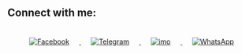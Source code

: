 ## Connect with me:

<div align="center">
  <a href="https://facebook.com/your_facebook_handle" target="_blank">
    <img src="https://img.icons8.com/color/96/000000/facebook.png" alt="Facebook" style="margin: 20px; transition: transform 0.3s;" onmouseover="this.style.transform='scale(1.2)'" onmouseout="this.style.transform='scale(1)'"/>
  </a>
  <a href="https://t.me/your_telegram_handle" target="_blank">
    <img src="https://img.icons8.com/color/96/000000/telegram-app.png" alt="Telegram" style="margin: 20px; transition: transform 0.3s;" onmouseover="this.style.transform='scale(1.2)'" onmouseout="this.style.transform='scale(1)'"/>
  </a>
  <a href="https://imo.im/your_imo_handle" target="_blank">
    <img src="https://img.icons8.com/ios-filled/96/000000/imo.png" alt="imo" style="margin: 20px; transition: transform 0.3s;" onmouseover="this.style.transform='scale(1.2)'" onmouseout="this.style.transform='scale(1)'"/>
  </a>
  <a href="https://wa.me/your_whatsapp_number" target="_blank">
    <img src="https://img.icons8.com/color/96/000000/whatsapp.png" alt="WhatsApp" style="margin: 20px; transition: transform 0.3s;" onmouseover="this.style.transform='scale(1.2)'" onmouseout="this.style.transform='scale(1)'"/>
  </a>
</div>
